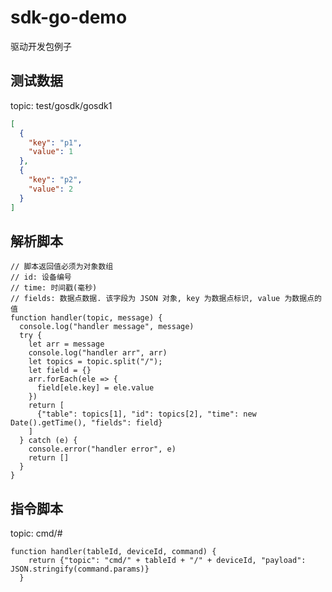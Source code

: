# sdk-go-demo

驱动开发包例子

## 测试数据

topic: test/gosdk/gosdk1

```json
[
  {
    "key": "p1",
    "value": 1
  },
  {
    "key": "p2",
    "value": 2
  }
]
```

## 解析脚本

```javascripta
// 脚本返回值必须为对象数组
// id: 设备编号
// time: 时间戳(毫秒)
// fields: 数据点数据. 该字段为 JSON 对象, key 为数据点标识, value 为数据点的值
function handler(topic, message) {
  console.log("handler message", message)
  try {
    let arr = message
    console.log("handler arr", arr)
    let topics = topic.split("/");
    let field = {}
    arr.forEach(ele => {
      field[ele.key] = ele.value
    })
    return [
      {"table": topics[1], "id": topics[2], "time": new Date().getTime(), "fields": field}
    ]
  } catch (e) {
    console.error("handler error", e)
    return []
  }
}
```

## 指令脚本

topic: cmd/#

```javascripta
function handler(tableId, deviceId, command) {
    return {"topic": "cmd/" + tableId + "/" + deviceId, "payload": JSON.stringify(command.params)}
  }
```